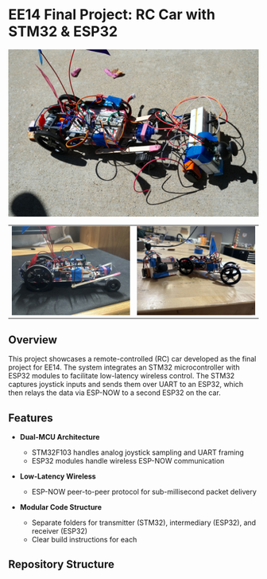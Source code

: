 # EE14 Final Project: RC Car with STM32 & ESP32

![The Car Itself](images/D922B4D1-402D-464D-BAD7-3A559D55D4E8.jpeg)

<table>
  <tr>
    <td><img src="images/IMG_6138.jpeg" alt="The Car Itself" width="600"/></td>
    <td><img src="images/IMG_5365.jpeg" alt="Car and Remote Control" width="600"/></td>
  </tr>
</table>


## Overview

This project showcases a remote-controlled (RC) car developed as the final project for EE14. The system integrates an STM32 microcontroller with ESP32 modules to facilitate low-latency wireless control. The STM32 captures joystick inputs and sends them over UART to an ESP32, which then relays the data via ESP-NOW to a second ESP32 on the car.

## Features

- **Dual-MCU Architecture**  
  - STM32F103 handles analog joystick sampling and UART framing  
  - ESP32 modules handle wireless ESP-NOW communication  

- **Low-Latency Wireless**  
  - ESP-NOW peer-to-peer protocol for sub-millisecond packet delivery  

- **Modular Code Structure**  
  - Separate folders for transmitter (STM32), intermediary (ESP32), and receiver (ESP32)  
  - Clear build instructions for each  

## Repository Structure

